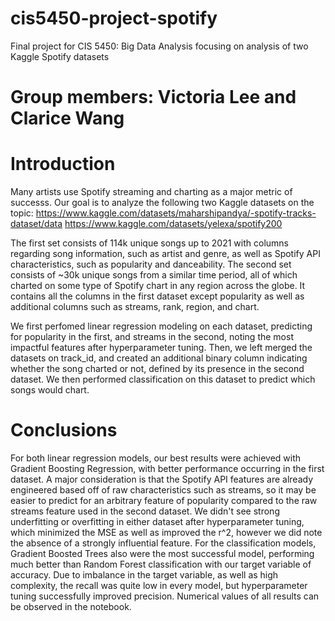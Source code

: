 # cis5450-project-spotify
Final project for CIS 5450: Big Data Analysis focusing on analysis of two Kaggle Spotify datasets 

# Group members: Victoria Lee and Clarice Wang

# Introduction
Many artists use Spotify streaming and charting as a major metric of successs. Our goal is to analyze the following two Kaggle datasets on the topic: 
https://www.kaggle.com/datasets/maharshipandya/-spotify-tracks-dataset/data
https://www.kaggle.com/datasets/yelexa/spotify200

The first set consists of 114k unique songs up to 2021 with columns regarding song information, such as artist and genre, as well as Spotify API characteristics, such as popularity and danceability. The second set consists of ~30k unique songs from a similar time period, all of which charted on some type of Spotify chart in any region across the globe. It contains all the columns in the first dataset except popularity as well as additional columns such as streams, rank, region, and chart. 

We first perfomed linear regression modeling on each dataset, predicting for popularity in the first, and streams in the second, noting the most impactful features after hyperparameter tuning. Then, we left merged the datasets on track_id, and created an additional binary column indicating whether the song charted or not, defined by its presence in the second dataset. We then performed classification on this dataset to predict which songs would chart. 

# Conclusions
For both linear regression models, our best results were achieved with Gradient Boosting Regression, with better performance occurring in the first dataset. A major consideration is that the Spotify API features are already engineered based off of raw characteristics such as streams, so it may be easier to predict for an arbitrary feature of popularity compared to the raw streams feature used in the second dataset. We didn't see strong underfitting or overfitting in either dataset after hyperparameter tuning, which minimized the MSE as well as improved the r^2, however we did note the absence of a strongly influential feature. For the classification models, Gradient Boosted Trees also were the most successful model, performing much better than Random Forest classification with our target variable of accuracy. Due to imbalance in the target variable, as well as high complexity, the recall was quite low in every model, but hyperparameter tuning successfully improved precision. Numerical values of all results can be observed in the notebook. 
